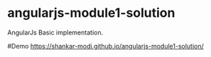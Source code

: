 # angularjs-module1-solution
AngularJs Basic implementation.

#Demo
https://shankar-modi.github.io/angularjs-module1-solution/

